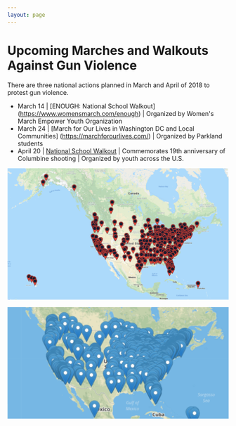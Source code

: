 ```yaml
---
layout: page
---
```


Upcoming Marches and Walkouts Against Gun Violence
=================

There are three national actions planned in March and April of 2018 to protest gun violence. 
* March 14 | [ENOUGH: National School Walkout] (https://www.womensmarch.com/enough) | Organized by Women's March Empower Youth Organization
* March 24 | [March for Our Lives in Washington DC and Local Communities] (https://marchforourlives.com/) | Organized by Parkland students
* April 20 | [National School Walkout](http://nationalschoolwalkout.us/) | Commemorates 19th anniversary of Columbine shooting | Organized by youth across the U.S. 

![alt text](/images/will-i-be-alone-map-1.png)

![alt text](/images/will-i-be-alone-map-2.png)

